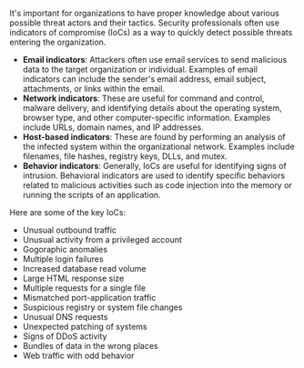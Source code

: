 It's important for organizations to have proper knowledge about various possible threat actors and their tactics. Security professionals often use indicators of compromise (IoCs) as a way to quickly detect possible threats entering the organization.

- **Email indicators**: Attackers often use email services to send malicious data to the target organization or individual. Examples of email indicators can include the sender's email address, email subject, attachments, or links within the email.
- **Network indicators**: These are useful for command and control, malware delivery, and identifying details about the operating system, browser type, and other computer-specific information. Examples include URLs, domain names, and IP addresses.
- **Host-based indicators**: These are found by performing an analysis of the infected system within the organizational network. Examples include filenames, file hashes, registry keys, DLLs, and mutex.
- **Behavior indicators**: Generally, IoCs are useful for identifying signs of intrusion. Behavioral indicators are used to identify specific behaviors related to malicious activities such as code injection into the memory or running the scripts of an application.

Here are some of the key IoCs:
- Unusual outbound traffic
- Unusual activity from a privileged account
- Gogoraphic anomalies
- Multiple login failures
- Increased database read volume
- Large HTML response size
- Multiple requests for a single file
- Mismatched port-application traffic
- Suspicious registry or system file changes
- Unusual DNS requests
- Unexpected patching of systems
- Signs of DDoS activity
- Bundles of data in the wrong places
- Web traffic with odd behavior